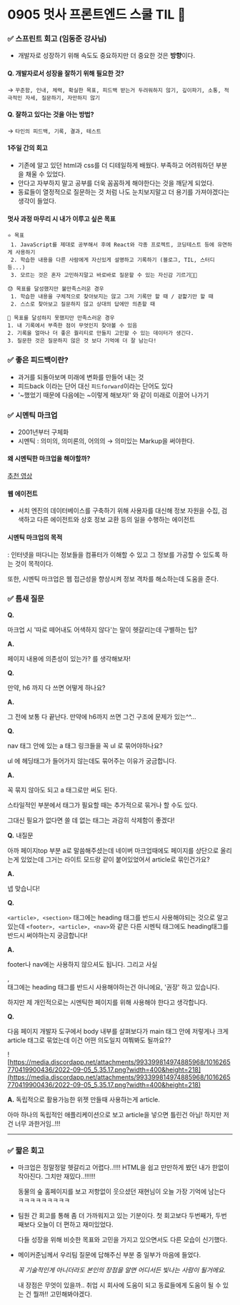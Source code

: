# 0905 멋사 프론트엔드 스쿨 TIL 🦁

### ✅ 스프린트 회고 (임동준 강사님)

- 개발자로 성장하기 위해 속도도 중요하지만 더 중요한 것은 **방향**이다.

#### Q. 개발자로서 성장을 잘하기 위해 필요한 것?

→ `꾸준함, 인내, 체력, 확실한 목표, 피드백 받는거 두려워하지 않기, 깊이파기, 소통, 적극적인 자세, 질문하기, 자만하지 않기`

#### Q. 잘하고 있다는 것을 아는 방법?

→ `타인의 피드백, 기록, 결과, 테스트`

#### 1주일 간의 회고

- 기존에 알고 있던 html과 css를 더 디테일하게 배웠다. 부족하고 어려워하던 부분을 채울 수 있었다.
- 안다고 자부하지 말고 공부를 더욱 꼼꼼하게 해야한다는 것을 깨닫게 되었다.
- 동료들이 열정적으로 질문하는 것 처럼 나도 눈치보지말고 더 용기를 가져야겠다는 생각이 들었다.

#### 멋사 과정 마무리 시 내가 이루고 싶은 목표

    ⭐ 목표
     1. JavaScript를 제대로 공부해서 후에 React와 각종 프로젝트, 코딩테스트 등에 유연하게 사용하기
     2. 학습한 내용을 다른 사람에게 자신있게 설명하고 기록하기 (블로그, TIL, 스터디 등...)
     3. 모르는 것은 혼자 고민하지말고 바로바로 질문할 수 있는 자신감 기르기✊🏻

    😓 목표를 달성했지만 불만족스러운 경우
     1. 학습한 내용을 구체적으로 찾아보지는 않고 그저 기록만 할 때 / 겉핥기만 할 때
     2. 스스로 찾아보고 질문하지 않고 상대의 답에만 의존할 때

    🤩 목표를 달성하지 못했지만 만족스러운 경우
    1. 내 기록에서 부족한 점이 무엇인지 찾아볼 수 있음
    2. 기록을 얼마나 더 좋은 퀄리티로 만들지 고민할 수 있는 데이터가 생긴다.
    3. 질문한 것은 질문하지 않은 것 보다 기억에 더 잘 남는다!

### ✅ 좋은 피드백이란?

- 과거를 되돌아보며 미래에 변화를 만들어 내는 것
- 피드back 이라는 단어 대신 `피드forward`이라는 단어도 있다
- '~했었기 때문에 다음에는 ~이렇게 해보자!' 와 같이 미래로 이끌어 나가기

### ✅ 시멘틱 마크업

- 2001년부터 구체화
- 시멘틱 : 의미의, 의미론의, 어의의 → 의미있는 Markup을 써야한다.

#### 왜 시멘틱한 마크업을 해야할까?

[추천 영상](https://www.youtube.com/watch?v=OM6XIICm_qo&t=332s)

#### 웹 에이전트

- 서치 엔진의 데이터베이스를 구축하기 위해 사용자를 대신해 정보 자원을 수집, 검색하고 다른 에이전트와 상호 정보 교환 등의 일을 수행하는 에이전트

#### 시멘틱 마크업의 목적

: 인터넷을 떠다니는 정보들을 컴퓨터가 이해할 수 있고 그 정보를 가공할 수 있도록 하는 것이 목적이다.

또한, 시멘틱 마크업은 웹 접근성을 향상시켜 정보 격차를 해소하는데 도움을 준다.

### ✅ 틈새 질문

**Q.**

마크업 시 '따로 떼어내도 어색하지 않다'는 말이 헷갈리는데 구별하는 팁?

**A.**

페이지 내용에 의존성이 있는가? 를 생각해보자!

**Q.**

만약, h6 까지 다 쓰면 어떻게 하나요?

**A.**

그 전에 보통 다 끝난다. 만약에 h6까지 쓰면 그건 구조에 문제가 있는^^…

**Q.**

nav 태그 안에 있는 a 태그 링크들을 꼭 ul 로 묶어야하나요?

ul 에 헤딩태그가 들어가지 않는데도 묶어주는 이유가 궁금합니다.

**A.**

꼭 묶지 않아도 되고 a 태그로만 써도 된다.

스타일적인 부분에서 태그가 필요할 때는 추가적으로 묶거나 할 수도 있다.

그대신 필요가 없다면 쓸 데 없는 태그는 과감히 삭제함이 좋겠다!

**Q.** 내질문

아까 페이지top 부분 a로 말씀해주셨는데 네이버 마크업때에도 페이지를 상단으로 올리는게 있었는데 그거는 라이트 모드랑 같이 붙어있었어서 article로 묶인건가요?

**A.**

넵 맞습니다!

**Q.**

`<article>, <section>` 태그에는 heading 태그를 반드시 사용해야되는 것으로 알고 있는데 `<footer>, <article>, <nav>`와 같은 다른 시멘틱 태그에도 heading태그를 반드시 써야하는지 궁금합니다!

**A.**

footer나 nav에는 사용하지 않으셔도 됩니다.
그리고 사실 <article>, <section> 태그에는 heading 태그를 반드시 사용해야하는건 아니에요, '권장' 하고 있습니다.

하지만 제 개인적으로는 시멘틱한 페이지를 위해 사용해야 한다고 생각합니다.

**Q.**

다음 페이지 개발자 도구에서 body 내부를 살펴보다가 main 태그 안에 저렇게나 크게 article 태그로 묶었는데 이건 어떤 의도일지 여쭤봐도 될까요??

![https://media.discordapp.net/attachments/993399814974885968/1016265770419900436/2022-09-05_5.35.17.png?width=400&height=218](https://media.discordapp.net/attachments/993399814974885968/1016265770419900436/2022-09-05_5.35.17.png?width=400&height=218)

**A.**
독립적으로 활용가능한 위젯 만들때 사용하는게 article.

아마 하나의 독립적인 애플리케이션으로 보고 article을 넣으면 틀린건 아님! 하지만 저건 너무 과한거임..!!!

---

### ✅ 짧은 회고

- 마크업은 정말정말 헷갈리고 어렵다..!!!! HTML을 쉽고 만만하게 봤던 내가 한없이 작아진다. 그치만 재밌다..!!!!!!

  동물의 숲 홈페이지를 보고 저항없이 웃으셨던 재현님이 오늘 가장 기억에 남는다 ㅋㅋㅋㅋㅋㅋㅋㅋㅋ

- 팀원 간 회고를 통해 좀 더 가까워지고 있는 기분이다. 첫 회고보다 두번째가, 두번째보다 오늘이 더 편하고 재미있었다.

  다들 성장을 위해 비슷한 목표와 고민을 가지고 있으면서도 다른 모습이 신기했다.

- 메이커준님께서 우리팀 질문에 답해주신 부분 중 일부가 마음에 들었다.

  _꼭 기술적인게 아니더라도 본인의 장점을 알면 어디서든 빛나는 사람이 될거에요._

  내 장점은 무엇이 있을까.. 취업 시 회사에 도움이 되고 동료들에게 도움이 될 수 있는 건 뭘까!! 고민해봐야겠다.
